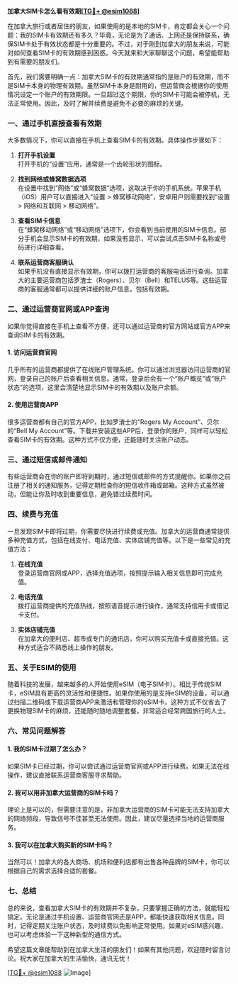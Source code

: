 **加拿大SIM卡怎么看有效期[[TG💪+ @esim1088](https://t.me/s/esim1088)]**

在加拿大旅行或者居住的朋友，如果使用的是本地的SIM卡，肯定都会关心一个问题：我的SIM卡有效期还有多久？毕竟，无论是为了通话、上网还是保持联系，确保SIM卡处于有效状态都是十分重要的。不过，对于刚到加拿大的朋友来说，可能对如何查看SIM卡的有效期感到困惑。今天就来和大家聊聊这个问题，希望能帮助到有需要的朋友们。

首先，我们需要明确一点：加拿大SIM卡的有效期通常指的是账户的有效期，而不是SIM卡本身的物理有效期。虽然SIM卡本身是耐用的，但运营商会根据你的使用情况设定一个账户的有效期限。一旦超过这个期限，你的SIM卡可能会被停机，无法正常使用。因此，及时了解并续费是避免不必要的麻烦的关键。

### **一、通过手机直接查看有效期**

大多数情况下，你可以直接在手机上查看SIM卡的有效期。具体操作步骤如下：

1. **打开手机设置**  
   打开手机的“设置”应用，通常是一个齿轮形状的图标。

2. **找到网络或蜂窝数据选项**  
   在设置中找到“网络”或“蜂窝数据”选项，这取决于你的手机系统。苹果手机（iOS）用户可以直接进入“设置 > 蜂窝移动网络”，安卓用户则需要找到“设置 > 网络和互联网 > 移动网络”。

3. **查看SIM卡信息**  
   在“蜂窝移动网络”或“移动网络”选项下，你会看到当前使用的SIM卡信息。部分手机会显示SIM卡的有效期，如果没有显示，可以尝试点击SIM卡名称或号码进行详细查看。

4. **联系运营商客服确认**  
   如果手机没有直接显示有效期，你可以拨打运营商的客服电话进行查询。加拿大的主要运营商包括罗渣士（Rogers）、贝尔（Bell）和TELUS等。这些运营商的客服通常都可以提供详细的账户信息，包括有效期。

### **二、通过运营商官网或APP查询**

如果你觉得直接在手机上查看不方便，还可以通过运营商的官方网站或官方APP来查询SIM卡的有效期。

#### **1. 访问运营商官网**
几乎所有的运营商都提供了在线账户管理系统。你可以通过浏览器访问运营商的官网，登录自己的账户后查看相关信息。通常，登录后会有一个“账户概览”或“账户状态”的选项，这里会清楚地显示SIM卡的有效期以及账户余额。

#### **2. 使用运营商APP**
很多运营商都有自己的官方APP，比如罗渣士的“Rogers My Account”、贝尔的“Bell My Account”等。下载并安装这些APP后，登录你的账户，同样可以轻松查看SIM卡的有效期。这种方式不仅方便，还能随时关注账户动态。

### **三、通过短信或邮件通知**

有些运营商会在你的账户即将到期时，通过短信或邮件的方式提醒你。如果你之前注册了相关的通知服务，记得定期检查你的短信收件箱或邮箱。这种方式虽然被动，但能让你及时收到重要信息，避免错过续费时间。

### **四、续费与充值**

一旦发现SIM卡即将过期，你需要尽快进行续费或充值。加拿大的运营商通常提供多种充值方式，包括在线支付、电话充值、实体店铺充值等。以下是一些常见的充值方法：

1. **在线充值**  
   登录运营商官网或APP，选择充值选项，按照提示输入相关信息即可完成充值。

2. **电话充值**  
   拨打运营商提供的充值热线，按照语音提示进行操作，通常支持信用卡或借记卡支付。

3. **实体店铺充值**  
   在加拿大的便利店、超市或专门的通讯店，你可以购买充值卡或直接充值。这种方式适合不熟悉线上操作的朋友。

### **五、关于ESIM的使用**

随着科技的发展，越来越多的人开始使用eSIM（电子SIM卡）。相比于传统SIM卡，eSIM具有更高的灵活性和便捷性。如果你使用的是支持eSIM的设备，可以通过扫描二维码或下载运营商APP来激活和管理你的eSIM卡。这种方式不仅省去了更换物理SIM卡的麻烦，还能随时随地调整套餐，非常适合经常跨国旅行的人士。

### **六、常见问题解答**

#### **1. 我的SIM卡过期了怎么办？**
如果SIM卡已经过期，你可以尝试通过运营商官网或APP进行续费。如果无法在线操作，建议直接联系运营商客服寻求帮助。

#### **2. 我可以用非加拿大运营商的SIM卡吗？**
理论上是可以的，但需要注意的是，非加拿大运营商的SIM卡可能无法支持加拿大的网络频段，导致信号不佳甚至无法使用。因此，建议尽量选择当地的运营商服务。

#### **3. 我可以在加拿大购买新的SIM卡吗？**
当然可以！加拿大的各大商场、机场和便利店都有出售各种品牌的SIM卡，你可以根据自己的需求选择合适的套餐。

### **七、总结**

总的来说，查看加拿大SIM卡的有效期并不复杂，只要掌握正确的方法，就能轻松搞定。无论是通过手机设置、运营商官网还是APP，都能快速获取相关信息。同时，记得定期关注账户状态，及时续费以免影响正常使用。如果对eSIM感兴趣，也可以考虑体验一下这种新型的通信方式。

希望这篇文章能帮助到在加拿大生活的朋友们！如果有其他问题，欢迎随时留言讨论。祝大家在加拿大的生活愉快，通讯无忧！

[[TG💪+ @esim1088](https://t.me/s/esim1088) ![Image](https://i.postimg.cc/4NQfJmqS/Snipaste-2025-05-13-00-14-12.png)]